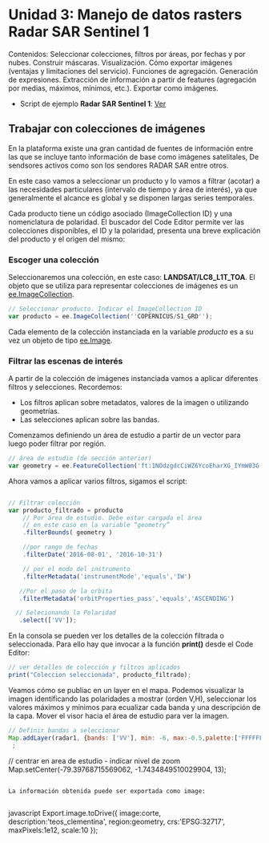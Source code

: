 ﻿# Unidad 3: Manejo de datos rasters Radar SAR Sentinel 1

Contenidos: Seleccionar colecciones, filtros por áreas, por fechas y por nubes. Construir máscaras. Visualización. Cómo exportar imágenes (ventajas y limitaciones del servicio). Funciones de agregación. Generación de expresiones. Extracción de información a partir de features (agregación por medias, máximos, mínimos, etc.). Exportar como imágenes.

 - Script de ejemplo __Radar SAR Sentinel 1__: [Ver](https://code.earthengine.google.com/c79b38cf504a0030170775d2bb547aa4)
 
## Trabajar con colecciones de imágenes

En la plataforma existe una gran cantidad de fuentes de información entre las que se incluye tanto información de base como imágenes satelitales, De sendsores activos como son los sendores RADAR SAR entre otros.

En este caso vamos a seleccionar un producto y lo vamos a filtrar (acotar) a las necesidades particulares (intervalo de tiempo y área de interés), ya que generalmente el alcance es global y se disponen largas series temporales.

Cada producto tiene un código asociado (ImageCollection ID) y una nomenclatura de polaridad. El buscador del Code Editor permite ver las colecciones disponibles, el ID y la polaridad, presenta una breve explicación del producto y el origen del mismo:


### Escoger una colección

Seleccionaremos una colección, en este caso: **LANDSAT/LC8\_L1T\_TOA**. El objeto que se utiliza para representar colecciones de imágenes es un [ee.ImageCollection](https://developers.google.com/earth-engine/api_docs#eeimagecollection).

```javascript
// Seleccionar producto. Indicar el ImageCollection ID
var producto = ee.ImageCollection(''COPERNICUS/S1_GRD'');
```

Cada elemento de la colección instanciada en la variable _producto_ es a su vez un objeto de tipo [ee.Image](https://developers.google.com/earth-engine/api_docs#eeimage).


### Filtrar las escenas de interés

A partir de la colección de imágenes instanciada vamos a aplicar diferentes filtros y selecciones.
Recordemos:
 - Los filtros aplican sobre metadatos, valores de la imagen o utilizando geometrías.
 - Las selecciones aplican sobre las bandas.

Comenzamos definiendo un área de estudio a partir de un vector para luego poder filtrar por región.

 ```javascript
 // área de estudio (de sección anterior)
 var geometry = ee.FeatureCollection('ft:1NOdzgdcCiWZ6YcoEharXG_IYmW03G-ZJeUSZtoOB');
 ```

Ahora vamos a aplicar varios filtros, sigamos el script:

```javascript

// Filtrar colección
var producto_filtrado = producto
    // Por área de estudio. Debe estar cargada el área
    // en este caso en la variable “geometry”
    .filterBounds( geometry )

    //por rango de fechas
    .filterDate('2016-08-01', '2016-10-31')

    // por el modo del instrumento
    .filterMetadata('instrumentMode','equals','IW')

   //Por el paso de la orbita
   .filterMetadata('orbitProperties_pass','equals','ASCENDING')

  // Selecionando la Polaridad
   .select(['VV']); 

```

En la consola se pueden ver los detalles de la colección filtrada o seleccionada. Para ello hay que invocar a la función **print()** desde el Code Editor:

```javascript
// ver detalles de colección y filtros aplicados
print("Coleccion seleccionada", producto_filtrado);
```


Veamos cómo se publiac en un layer en el mapa.
Podemos visualizar la imagen identificando las polaridades a mostrar (orden V,H), seleccionar los valores máximos y mínimos para ecualizar cada banda y una descripción de la capa. Mover el visor hacia el área de estudio para ver la imagen.


```javascript
// Definir bandas a seleccionar
Map.addLayer(radar1, {bands: ['VV'], min: -6, max:-0.5,palette:['FFFFFF','CE7E45','DF923D','F1B555','FCD163','998718','66A000','529400']}, 'VV')
 ;
```


// centrar en area de estudio - indicar nivel de zoom
Map.setCenter(-79.39768715569062, -1.7434849510029904, 13);
```

La información obtenida puede ser exportada como image:


```
javascript
Export.image.toDrive({
  image:corte,
  description:'teos_clementina',
  region:geometry,
  crs:'EPSG:32717',
  maxPixels:1e12,
  scale:10
 });

```



